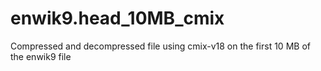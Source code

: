 # enwik9.head_10MB_cmix
Compressed and decompressed file using cmix-v18 on the first 10 MB of the enwik9 file
